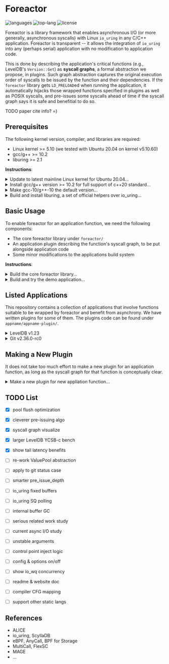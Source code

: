 # Foreactor

![languages](https://img.shields.io/github/languages/count/josehu07/foreactor)
![top-lang](https://img.shields.io/github/languages/top/josehu07/foreactor)
![license](https://img.shields.io/github/license/josehu07/foreactor)

Foreactor is a library framework that enables asynchronous I/O (or more generally, asynchronous syscalls) with Linux `io_uring` in any C/C++ application. Foreactor is transparent -- it allows the integration of `io_uring` into any (perhaps serial) application with no modification to application code.

This is done by describing the application's critical functions (e.g., LevelDB's `Version::Get`) as **syscall graphs**, a formal abstraction we propose, in plugins. Such graph abstraction captures the original execution order of syscalls to be issued by the function and their dependencies. If the `foreactor` library gets `LD_PRELOAD`ed when running the application, it automatically hijacks those wrapped functions specified in plugins as well as POSIX syscalls, and pre-issues some syscalls ahead of time if the syscall graph says it is safe and benefitial to do so.

TODO paper cite info? =)


## Prerequisites

The following kernel version, compiler, and libraries are required:

- Linux kernel >= 5.10 (we tested with Ubuntu 20.04 on kernel v5.10.60)
- gcc/g++ >= 10.2
- liburing >= 2.1

**Instructions**:

<details>
<summary>Update to latest mainline Linux kernel for Ubuntu 20.04...</summary>

```bash
wget https://raw.githubusercontent.com/pimlie/ubuntu-mainline-kernel.sh/master/ubuntu-mainline-kernel.sh
sudo chmod +x ubuntu-mainline-kernel.sh
./ubuntu-mainline-kernel.sh -r v5.10     # search for 5.10 versions available
sudo ./ubuntu-mainline-kernel.sh -i v5.10.60
sudo apt --fix-broken install
```
</details>

<details>
<summary>Install gcc/g++ version >= 10.2 for full support of c++20 standard...</summary>

```bash
sudo apt update
sudo apt upgrade
sudo apt install build-essential gcc-10 g++-10 cpp-10 cmake
```
</details>

<details>
<summary>Make gcc-10/g++-10 the default version...</summary>

```bash
sudo update-alternatives --install /usr/bin/gcc gcc /usr/bin/gcc-10 100
sudo update-alternatives --install /usr/bin/g++ g++ /usr/bin/g++-10 100
sudo update-alternatives --install /usr/bin/gcov gcov /usr/bin/gcov-10 100
```
</details>

<details>
<summary>Build and install liburing, a set of official helpers over io_uring...</summary>

```bash
git clone https://github.com/axboe/liburing.git
cd liburing
make
sudo make install
cd ..
```
</details>


## Basic Usage

To enable foreactor for an application function, we need the following components:

- The core foreactor library under `foreactor/`
- An application plugin describing the function's syscall graph, to be put alongside application code
- Some minor modifications to the applications build system

**Instructions**:

<details>
<summary>Build the core foreactor library...</summary>

```bash
cd foreactor
make clean && make
cd ..
```
</details>

<details>
<summary>Build and try the demo application...</summary>

```bash
cd demoapp
./demo.sh
cd ..
```
</details>


## Listed Applications

This repository contains a collection of applications that involve functions suitable to be wrapped by foreactor and benefit from asynchrony. We have written plugins for some of them. The plugins code can be found under `appname/appname-plugin/`.

<details>
<summary>LevelDB v1.23</summary>

| Function | Note |
| :-: | :- |
| `Version::Get` | Chained `pread`s with early exits |

Build:

```bash
cd leveldb
make clean && make
```

Run with foreactor:

```bash
TODO
```
</details>

<details>
<summary>Git v2.36.0-rc0</summary>

| Function | Note |
| :-: | :- |
| `TODO` | TODO |

Build:

```bash
sudo apt install libcurl4-openssl-dev
cd git
make clean && make
```

Run with foreactor:

```bash
TODO
```
</details>


## Making a New Plugin

It does not take too much effort to make a new plugin for an application function, as long as the syscall graph for that function is conceptually clear.

<details>
<summary>Make a new plugin for new appliation function...</summary>

```bash
objdump -t path/to/original/app/file.o | grep funcname_keyword
```

TODO describe linker wrapping procedure

TODO complete tutorial
</details>


## TODO List

- [x] pool flush optimization
- [x] cleverer pre-issuing algo
- [x] syscall graph visualize
- [x] larger LevelDB YCSB-c bench
- [x] show tail latency benefits
- [ ] re-work ValuePool abstraction
- [ ] apply to git status case
- [ ] smarter pre_issue_depth
- [ ] io_uring fixed buffers
- [ ] io_uring SQ polling
- [ ] internal buffer GC
- [ ] serious related work study
- [ ] current async I/O study
- [ ] unstable arguments
- [ ] control point inject logic
- [ ] config & options on/off
- [ ] show io_wq concurrency
- [ ] readme & website doc
- [ ] compiler CFG mapping
- [ ] support other static langs


## References

- ALICE
- io_uring, ScyllaDB
- eBPF, AnyCall, BPF for Storage
- MultiCall, FlexSC
- MAGE
- ...
